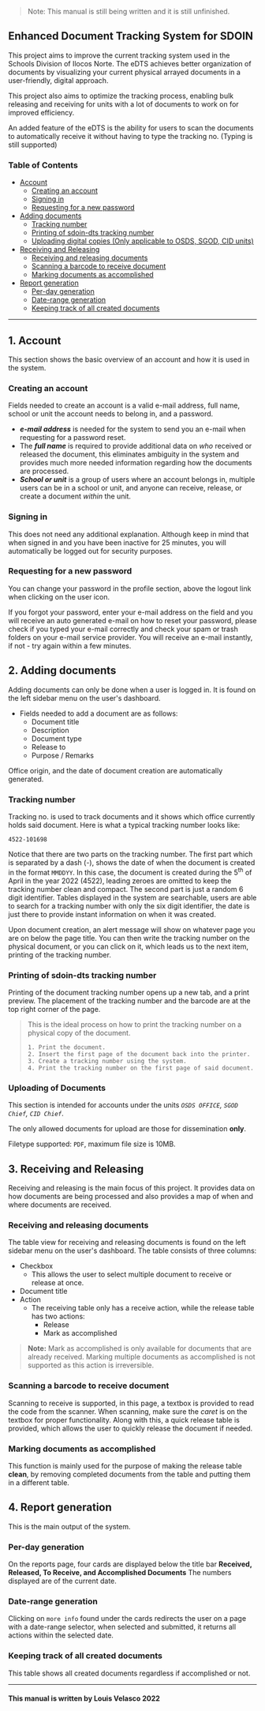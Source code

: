 >Note: This manual is still being written and it is still unfinished.

## Enhanced Document Tracking System for SDOIN


This project aims to improve the current tracking system used in the Schools Division of Ilocos Norte. The eDTS achieves better organization of documents by visualizing your current physical arrayed documents in a user-friendly, digital approach.

This project also aims to optimize the tracking process, enabling bulk releasing and receiving for units with a lot of documents to work on for improved efficiency.

An added feature of the eDTS is the ability for users to scan the documents to automatically receive it without having to type the tracking no. (Typing is still supported)
### Table of Contents
- [Account](#1-account)
    - [Creating an account](#creating-an-account)
    - [Signing in](#signing-in)
    - [Requesting for a new password](#requesting-for-a-new-password)
- [Adding documents](#2-adding-documents)
    - [Tracking number](#tracking-number)
    - [Printing of sdoin-dts tracking number](#printing-of-sdoin-dts-tracking-number)
    - [Uploading digital copies (Only applicable to OSDS, SGOD, CID units)](#uploading-of-documents)
- [Receiving and Releasing](#3-receiving-and-releasing)
    - [Receiving and releasing documents](#receiving-and-releasing-documents)
    - [Scanning a barcode to receive document](#scanning-a-barcode-to-receive-document)
    - [Marking documents as accomplished](#marking-documents-as-accomplished)
- [Report generation](#4-report-generation)
    - [Per-day generation](#per-day-generation)
    - [Date-range generation](#date-range-generation)
    - [Keeping track of all created documents](#keeping-track-of-all-created-documents)

---

## **1. Account**

This section shows the basic overview of an account and how it is used in the system.

### **Creating an account**

Fields needed to create an account is a valid e-mail address, full name, school or unit the account needs to belong in, and a password.

- ***e-mail address*** is needed for the system to send you an e-mail when requesting for a password reset.
- The ***full name*** is required to provide additional data on *who* received or released the document, this eliminates ambiguity in the system and provides much more needed information regarding how the documents are processed.
- ***School or unit*** is a group of users where an account belongs in, multiple users can be in a school or unit, and anyone can receive, release, or create a document *within* the unit.

### **Signing in**

This does not need any additional explanation. Although keep in mind that when signed in and you have been inactive for 25 minutes, you will automatically be logged out for security purposes.

### **Requesting for a new password**

You can change your password in the profile section, above the logout link when clicking on the user icon.

If you forgot your password, enter your e-mail address on the field and you will receive an auto generated e-mail on how to reset your password, please check if you typed your e-mail correctly and check your spam or trash folders on your e-mail service provider. You will receive an e-mail instantly, if not - try again within a few minutes.


## **2. Adding documents**

Adding documents can only be done when a user is logged in. It is found on the left sidebar menu on the user's dashboard.
- Fields needed to add a document are as follows:
    - Document title
    - Description
    - Document type
    - Release to
    - Purpose / Remarks

Office origin, and the date of document creation are automatically generated.

### **Tracking number**

Tracking no. is used to track documents and it shows which office currently holds said document. Here is what a typical tracking number looks like:

`4522-101698`

Notice that there are two parts on the tracking number. The first part which is separated by a dash (-), shows the date of when the document is created in the format `MMDDYY`. In this case, the document is created during the 5<sup>th</sup> of April in the year 2022 (4522), leading zeroes are omitted to keep the tracking number clean and compact. The second part is just a random 6 digit identifier. Tables displayed in the system are searchable, users are able to search for a tracking number with only the six digit identifier, the date is just there to provide instant information on when it was created.

Upon document creation, an alert message will show on whatever page you are on below the page title. You can then write the tracking number on the physical document, or you can click on it, which leads us to the next item, printing of the tracking number.

### **Printing of sdoin-dts tracking number**

Printing of the document tracking number opens up a new tab, and a print preview. The placement of the tracking number and the barcode are at the top right corner of the page.

> This is the ideal process on how to print the tracking number on a physical copy of the document.
>
>```
>1. Print the document.
>2. Insert the first page of the document back into the printer.
>3. Create a tracking number using the system.
>4. Print the tracking number on the first page of said document.
>```

### **Uploading of Documents**

This section is intended for accounts under the units *``OSDS OFFICE``, ``SGOD Chief``, ``CID Chief``*.

The only allowed documents for upload are those for dissemination **only**. 

Filetype supported: ``PDF``, maximum file size is 10MB.


## **3. Receiving and Releasing**

Receiving and releasing is the main focus of this project. It provides data on how documents are being processed and also provides a map of when and where documents are received.

### **Receiving and releasing documents**

The table view for receiving and releasing documents is found on the left sidebar menu on the user's dashboard. The table consists of three columns:
- Checkbox
    - This allows the user to select multiple document to receive or release at once.
- Document title
- Action
    - The receiving table only has a receive action, while the release table has two actions:
        - Release
        - Mark as accomplished
> **Note:** Mark as accomplished is only available for documents that are already received.
> Marking multiple documents as accomplished is not supported as this action is irreversible.


### **Scanning a barcode to receive document**

Scanning to receive is supported, in this page, a textbox is provided to read the code from the scanner. When scanning, make sure the *caret* is on the textbox for proper functionality. Along with this, a quick release table is provided, which allows the user to quickly release the document if needed.


### **Marking documents as accomplished**

This function is mainly used for the purpose of making the release table **clean**, by removing completed documents from the table and putting them in a different table.

## **4. Report generation**

This is the main output of the system.

### **Per-day generation**

On the reports page, four cards are displayed below the title bar **Received, Released, To Receive, and Accomplished Documents** The numbers displayed are of the current date.


### **Date-range generation**

Clicking on `more info` found under the cards redirects the user on a page with a date-range selector, when selected and submitted, it returns all actions within the selected date.

### **Keeping track of all created documents**

This table shows all created documents regardless if accomplished or not.

---
#### This manual is written by Louis Velasco 2022
